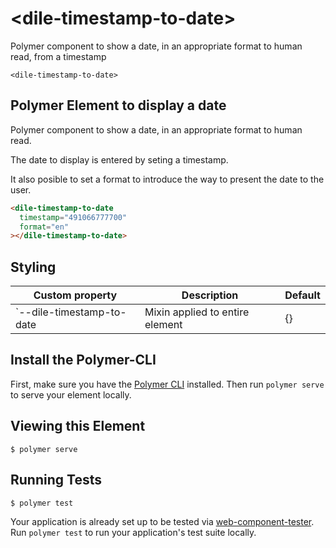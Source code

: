 # \<dile-timestamp-to-date\>

Polymer component to show a date, in an appropriate format to human read, from a timestamp

`<dile-timestamp-to-date>`

## Polymer Element to display a date

Polymer component to show a date, in an appropriate format to human read.

The date to display is entered by seting a timestamp.

It also posible to set a format to introduce the way to present the date to the user.

```html
<dile-timestamp-to-date
  timestamp="491066777700"
  format="en"
></dile-timestamp-to-date>
````

## Styling

Custom property | Description | Default
----------------|-------------|---------
`--dile-timestamp-to-date | Mixin applied to entire element | {}

## Install the Polymer-CLI

First, make sure you have the [Polymer CLI](https://www.npmjs.com/package/polymer-cli) installed. Then run `polymer serve` to serve your element locally.

## Viewing this Element

```
$ polymer serve
```

## Running Tests

```
$ polymer test
```

Your application is already set up to be tested via [web-component-tester](https://github.com/Polymer/web-component-tester). Run `polymer test` to run your application's test suite locally.
